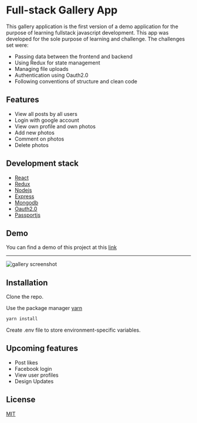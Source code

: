 # Full-stack Gallery App

This gallery application is the first version of a demo application for the purpose of learning fullstack javascript development. This app was developed for the sole purpose of learning and challenge. The challenges set were:

- Passing data between the frontend and backend
- Using Redux for state management
- Managing file uploads
- Authentication using Oauth2.0
- Following conventions of structure and clean code

## Features

- View all posts by all users
- Login with google account
- View own profile and own photos
- Add new photos
- Comment on photos
- Delete photos

## Development stack

- [React](https://reactjs.org/)
- [Redux](https://redux.js.org/)
- [Nodejs](https://nodejs.org/en/)
- [Express](https://expressjs.com/)
- [Mongodb](https://www.mongodb.com/)
- [Oauth2.0](https://oauth.net/2/)
- [Passportjs](http://www.passportjs.org/)

## Demo

You can find a demo of this project at this [link](https://fullstack-gallery.herokuapp.com/)

---

![gallery screenshot](https://res.cloudinary.com/srcnode/image/upload/v1554133379/Fullstack-gallery/Screenshot_2019-04-01_at_18.14.57.png)

## Installation

Clone the repo.

Use the package manager [yarn](https://yarnpkg.com/en/)

```bash
yarn install
```

Create .env file to store environment-specific variables.

## Upcoming features

- Post likes
- Facebook login
- View user profiles
- Design Updates

## License

[MIT](https://choosealicense.com/licenses/mit/)
